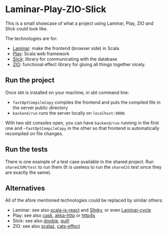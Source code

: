 # Laminar-Play-ZIO-Slick

This is a small showcase of what a project using Laminar, Play, ZIO and Slick could look like.

The technologies are for:

- [Laminar](https://github.com/raquo/Laminar): make the frontend (browser side) in Scala
- [Play](https://www.playframework.com/): Scala web framework
- [Slick](https://scala-slick.org/): library for communicating with the database
- [ZIO](https://zio.dev/): functional effect library for gluing all things together nicely.

## Run the project

Once sbt is installed on your machine, in sbt command line:

- `fastOptCompileCopy` compiles the frontend and puts the compiled file in the server public directory
- `backend/run` runs the server locally on `localhost:9000`.

With two sbt consoles open, you can have `backend/run` running in the first one and `~fastOptCompileCopy` in the other so that frontend is automatically recompiled on file changes.

## Run the tests

There is one example of a test case available in the shared project. Run `sharedJVM/test` to run them (It is useless to run the `sharedJS` test since they are exactly the same).

## Alternatives

All of the afore mentioned technologies could be replaced by similar others:

- Laminar: see also [scala-js-react](https://github.com/japgolly/scalajs-react) and [Slinky](https://slinky.dev/), or even [Laminar-cycle](https://github.com/vic/laminar_cycle)
- Play: see also [cask](http://www.lihaoyi.com/cask/), [akka-http](https://doc.akka.io/docs/akka-http/current/introduction.html) or [http4s](https://http4s.org/)
- Slick: see also [doobie](https://tpolecat.github.io/doobie/), [quill](https://getquill.io/)
- ZIO: see also [scalaz](https://scalaz.github.io/7/), [cats-effect](https://typelevel.org/cats-effect/)
